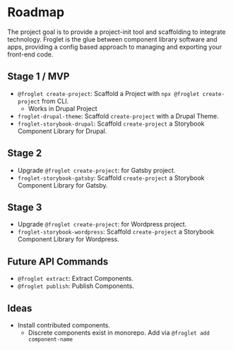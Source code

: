 # Roadmap

The project goal is to provide a project-init tool and scaffolding to integrate
technology. Froglet is the glue between component library software and apps,
providing a config based approach to managing and exporting your front-end code. 

## Stage 1 / MVP

* `@froglet create-project`: Scaffold a Project with 
`npx @froglet create-project` from CLI.
    * Works in Drupal Project 
* `froglet-drupal-theme`: Scaffold `create-project` with a Drupal Theme.
* `froglet-storybook-drupal`: Scaffold `create-project` a 
Storybook Component Library for Drupal.

## Stage 2

* Upgrade `@froglet create-project`: for Gatsby project.
* `froglet-storybook-gatsby`: Scaffold `create-project` a 
Storybook Component Library for Gatsby.

## Stage 3

* Upgrade `@froglet create-project`: for Wordpress project.
* `froglet-storybook-wordpress`: Scaffold `create-project` a 
Storybook Component Library for Wordpress.

## Future API Commands

* `@froglet extract`: Extract Components.
* `@froglet publish`: Publish Components.

## Ideas

* Install contributed components.
    * Discrete components exist in monorepo. Add via `@froglet add component-name`
